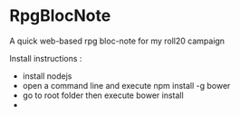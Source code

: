 # RpgBlocNote
A quick web-based rpg bloc-note for my roll20 campaign

Install instructions :
* install nodejs
* open a command line and execute npm install -g bower
* go to root folder then execute bower install
*
